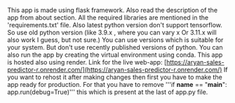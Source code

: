 This app is made using flask framework. Also read the description of the app from about section.
All the required libraries are mentioned in the 'requirements.txt' file. Also latest python version don't support tensorflow. So use old python version (like 3.9.x , where you can vary x Or 3.11.x will also work I guess, but not sure.) 
You can use versions which is suitable for your system. But don't use recently published versions of python. You can also run the app by creating the virtual environment using conda.
This app is hosted also using render. Link for the live web-app: [https://aryan-sales-predictor-r.onrender.com/](https://aryan-sales-predictor-r.onrender.com/)
If you want to rehost it after making changes then first you have to make the app ready for production. For that you have to remove '''if __name__ == "__main__":
    app.run(debug=True)''' this which is present at the last of app.py file.
